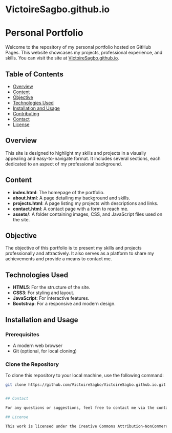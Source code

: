 # VictoireSagbo.github.io

# Personal Portfolio

Welcome to the repository of my personal portfolio hosted on GitHub Pages. This website showcases my projects, professional experience, and skills. You can visit the site at [VictoireSagbo.github.io](https://VictoireSagbo.github.io).

## Table of Contents

- [Overview](#overview)
- [Content](#content)
- [Objective](#objective)
- [Technologies Used](#technologies-used)
- [Installation and Usage](#installation-and-usage)
- [Contributing](#contributing)
- [Contact](#contact)
- [License](#license)

## Overview

This site is designed to highlight my skills and projects in a visually appealing and easy-to-navigate format. It includes several sections, each dedicated to an aspect of my professional background.

## Content

- **index.html**: The homepage of the portfolio.
- **about.html**: A page detailing my background and skills.
- **projects.html**: A page listing my projects with descriptions and links.
- **contact.html**: A contact page with a form to reach me.
- **assets/**: A folder containing images, CSS, and JavaScript files used on the site.

## Objective

The objective of this portfolio is to present my skills and projects professionally and attractively. It also serves as a platform to share my achievements and provide a means to contact me.

## Technologies Used

- **HTML5**: For the structure of the site.
- **CSS3**: For styling and layout.
- **JavaScript**: For interactive features.
- **Bootstrap**: For a responsive and modern design.

## Installation and Usage

### Prerequisites

- A modern web browser
- Git (optional, for local cloning)

### Clone the Repository

To clone this repository to your local machine, use the following command:

```bash
git clone https://github.com/VictoireSagbo/VictoireSagbo.github.io.git


## Contact

For any questions or suggestions, feel free to contact me via the contact form on the site or by email at [victoiresagbo2@gmail.com](mailto:victoiresagbo2@gmail.com).

## License

This work is licensed under the Creative Commons Attribution-NonCommercial-NoDerivatives 4.0 International License. To view a copy of this license, visit [http://creativecommons.org/licenses/by-nc-nd/4.0/](http://creativecommons.org/licenses/by-nc-nd/4.0/) or send a letter to Creative Commons, PO Box 1866, Mountain View, CA 94042, USA.
